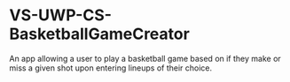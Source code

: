# VS-UWP-CS-BasketballGameCreator
An app allowing a user to play a basketball game based on if they make or miss a given shot upon entering lineups of their choice.
